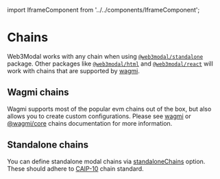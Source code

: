 import IframeComponent from '../../components/IframeComponent';

# Chains

Web3Modal works with any chain when using [`@web3modal/standalone`](../advanced/standalone/sign/about.md) package. Other packages like [`@web3modal/html`](../html-js/installation.md) and [`@web3modal/react`](../react/installation.md) will work with chains that are supported by [wagmi](https://wagmi.sh).

## Wagmi chains

Wagmi supports most of the popular evm chains out of the box, but also allows you to create custom configurations. Please see [wagmi](https://wagmi.sh/react/chains) or [@wagmi/core](https://wagmi.sh/core/chains) chains documentation for more information.

## Standalone chains

You can define standalone modal chains via [standaloneChains](../options.md#standalonechains-optional) option. These should adhere to [CAIP-10](https://github.com/ChainAgnostic/CAIPs/blob/master/CAIPs/caip-10.md) chain standard.

<IframeComponent />

